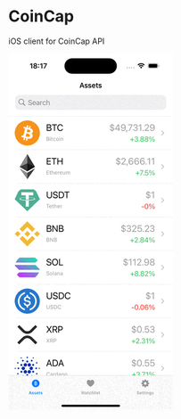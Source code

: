 # CoinCap
iOS client for CoinCap API

<p align="left">
  <img src="https://github.com/4gt10/CoinCap/blob/master/sample.gif" alt="animated" />
</p>

